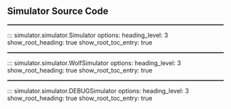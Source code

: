 
## Simulator Source Code
<hr style="border:1px solid grey">

::: simulator.simulator.Simulator
    options:
      heading_level: 3
      show_root_heading: true
      show_root_toc_entry: true
<hr style="border:1px solid grey">

::: simulator.simulator.WolfSimulator
    options:
      heading_level: 3
      show_root_heading: true
      show_root_toc_entry: true
<hr style="border:1px solid grey">

::: simulator.simulator.DEBUGSimulator
    options:
      heading_level: 3
      show_root_heading: true
      show_root_toc_entry: true